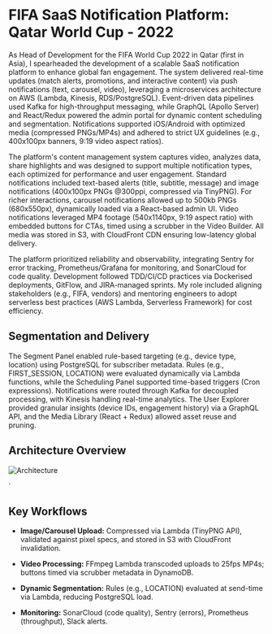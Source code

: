 # FIFA SaaS Notification Platform: Qatar World Cup - 2022

As Head of Development for the FIFA World Cup 2022 in Qatar (first in Asia), I spearheaded the development of a scalable SaaS notification platform to enhance global fan engagement. The system delivered real-time updates (match alerts, promotions, and interactive content) via push notifications (text, carousel, video), leveraging a microservices architecture on AWS (Lambda, Kinesis, RDS/PostgreSQL). Event-driven data pipelines used Kafka for high-throughput messaging, while GraphQL (Apollo Server) and React/Redux powered the admin portal for dynamic content scheduling and segmentation. Notifications supported iOS/Android with optimized media (compressed PNGs/MP4s) and adhered to strict UX guidelines (e.g., 400x100px banners, 9:19 video aspect ratios). 

The platform's content management system captures video, analyzes data, share highlights and was designed to support multiple notification types, each optimized for performance and user engagement. Standard notifications included text-based alerts (title, subtitle, message) and image notifications (400x100px PNGs @300ppi, compressed via TinyPNG). For richer interactions, carousel notifications allowed up to 500kb PNGs (680x550px), dynamically loaded via a React-based admin UI. Video notifications leveraged MP4 footage (540x1140px, 9:19 aspect ratio) with embedded buttons for CTAs, timed using a scrubber in the Video Builder. All media was stored in S3, with CloudFront CDN ensuring low-latency global delivery.

The platform prioritized reliability and observability, integrating Sentry for error tracking, Prometheus/Grafana for monitoring, and SonarCloud for code quality. Development followed TDD/CI/CD practices via Dockerised deployments, GitFlow, and JIRA-managed sprints. My role included aligning stakeholders (e.g., FIFA, vendors) and mentoring engineers to adopt serverless best practices (AWS Lambda, Serverless Framework) for cost efficiency. 
 
## Segmentation and Delivery
The Segment Panel enabled rule-based targeting (e.g., device type, location) using PostgreSQL for subscriber metadata. Rules (e.g., FIRST_SESSION, LOCATION) were evaluated dynamically via Lambda functions, while the Scheduling Panel supported time-based triggers (Cron expressions). Notifications were routed through Kafka for decoupled processing, with Kinesis handling real-time analytics. The User Explorer provided granular insights (device IDs, engagement history) via a GraphQL API, and the Media Library (React + Redux) allowed asset reuse and pruning.

## Architecture Overview

![Architecture](https://github.com/kukuu/FIFA-SaaS-NotificationPlatform-Qatar-WC-2022.MD/blob/main/FIFA-Saas-Notification-platform.png)


<!--## Microservice```
┌─────────────────────────────────────────────────────────────────────────────┐
│                           MICROSERVICES ARCHITECTURE                        │
└─────────────────────────────────────────────────────────────────────────────┘

┌─────────────────┐    ┌──────────────────┐    ┌─────────────────┐
│   REACT FRONTEND │━━━▶│   API GATEWAY    │━━━▶│   NODE.JS API   │━━━━━━━━━━━━┐
│                 │    │                  │    │   SERVICES      │            │
└─────────────────┘    └──────────────────┘    └─────────────────┘            │
         │                       │                       │                    │
         │                       │                       │                    │
         ▼                       ▼                       ▼                    ▼
┌─────────────────┐    ┌──────────────────┐    ┌─────────────────┐    ┌─────────────────┐
│   ELASTICSEARCH  │    │   OAUTH 2.0      │    │   AWS LAMBDA    │    │   KINESIS       │
│   (Search)       │    │   (Auth)         │    │   (Serverless)  │    │   (Streaming)   │
└─────────────────┘    └──────────────────┘    └─────────────────┘    └─────────────────┘
                                 │                       │                    │
                                 │                       │                    │
                                 ▼                       ▼                    ▼
                        ┌─────────────────┐    ┌─────────────────┐    ┌─────────────────┐
                        │   REDIS         │    │   RDS           │    │   DYNAMODB      │
                        │   (Cache)       │    │   (Structured)  │    │   (NoSQL)       │
                        └─────────────────┘    └─────────────────┘    └─────────────────┘

                                 ┌─────────────────────────────────────────┐
                                 │           KUBERNETES CLUSTER            │
                                 │  ┌─────────────┐ ┌─────────────┐        │
                                 │  │   SERVICE   │ │   SERVICE   │        │
                                 │  │   POD       │ │   POD       │        │
                                 │  └─────────────┘ └─────────────┘        │
                                 └─────────────────────────────────────────┘

                                 ┌─────────────────────────────────────────┐
                                 │            OBSERVABILITY                │
                                 │  ┌─────────┐ ┌─────────┐ ┌─────────┐    │
                                 │  │PROMETHEUS│ │ GRAFANA │ │   ELK  │    │
                                 │  │(Metrics) │ │(Viz)    │ │(Logs)  │    │
                                 │  └─────────┘ └─────────┘ └─────────┘    │
                                 └─────────────────────────────────────────┘

                                 ┌─────────────────────────────────────────┐
                                 │           CI/CD PIPELINE                │
                                 │  ┌─────────────────────────────────────┐ │
                                 │  │         BITBUCKET PIPELINES         │ │
                                 │  │    Build → Test → Deploy → Monitor  │ │
                                 │  └─────────────────────────────────────┘ │
                                 └─────────────────────────────────────────┘

LEGEND:
━━━▶  RESTful API Calls
━━━▶  Data Flow
━━━▶  Service Communication
━━━▶  Container Orchestration
``-->`


## Key Workflows

- **Image/Carousel Upload:** Compressed via Lambda (TinyPNG API), validated against pixel specs, and stored in S3 with CloudFront invalidation.

- **Video Processing:** FFmpeg Lambda transcoded uploads to 25fps MP4s; buttons timed via scrubber metadata in DynamoDB.

- **Dynamic Segmentation:** Rules (e.g., LOCATION) evaluated at send-time via Lambda, reducing PostgreSQL load.

- **Monitoring:** SonarCloud (code quality), Sentry (errors), Prometheus (throughput), Slack alerts.
